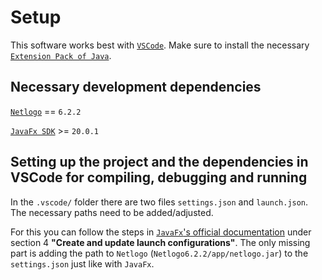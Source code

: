 # Setup
This software works best with [`VSCode`](https://code.visualstudio.com/Download).
Make sure to install the necessary [`Extension Pack of Java`](https://marketplace.visualstudio.com/items?itemName=vscjava.vscode-java-pack).

## Necessary development dependencies
[`Netlogo`](https://ccl.northwestern.edu/netlogo/download.shtml) == `6.2.2`

[`JavaFx SDK`](https://openjfx.io/) >= `20.0.1` 

## Setting up the project and the dependencies in VSCode for compiling, debugging and running
In the `.vscode/` folder there are two files `settings.json` and `launch.json`.
The necessary paths need to be added/adjusted.

For this you can follow the steps in [`JavaFx`'s official documentation](https://openjfx.io/openjfx-docs/#IDE-VSCode) under section 4 **"Create and update launch configurations"**.
The only missing part is adding the path to `Netlogo` (`Netlogo6.2.2/app/netlogo.jar`) to the `settings.json` just like with `JavaFx`.
